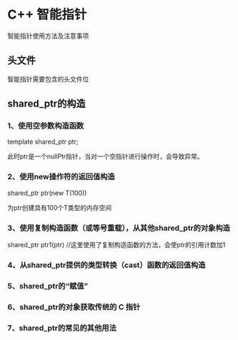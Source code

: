 # C++ 智能指针
智能指针使用方法及注意事项

## 头文件
智能指针需要包含的头文件位 *<memory>*
  
## shared_ptr的构造

### 1、使用空参数构造函数

  template<typename T>
  shared_ptr<T> ptr;
  
此时ptr是一个nullPtr指针，当对一个空指针进行操作时，会导致异常。

### 2、使用new操作符的返回值构造

  shared_ptr<T> ptr(new T(100))
  
为ptr创建具有100个T类型的内存空间

### 3、使用复制构造函数（或等号重载），从其他shared_ptr的对象构造

  shared_ptr<T> ptr1(ptr) //这里使用了复制构造函数的方法，会使ptr的引用计数加1

### 4、从shared_ptr提供的类型转换（cast）函数的返回值构造

### 5、shared_ptr的“赋值”

### 6、shared_ptr的对象获取传统的 C 指针

### 7、shared_ptr的常见的其他用法

### 
  
